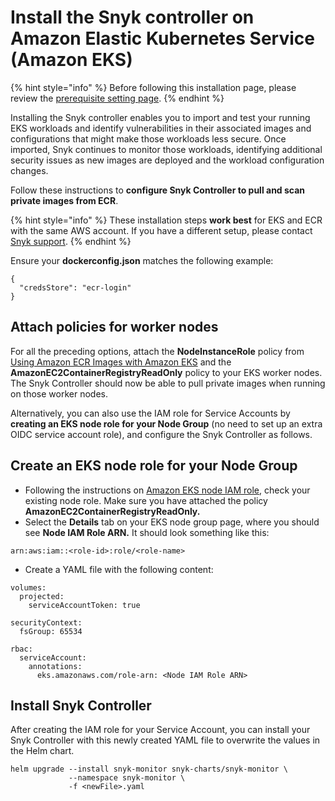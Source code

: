 # Install the Snyk controller on Amazon Elastic Kubernetes Service (Amazon EKS)

{% hint style="info" %}
Before following this installation page, please review the [prerequisite setting page](../prerequisite-setting.md).
{% endhint %}

Installing the Snyk controller enables you to import and test your running EKS workloads and identify vulnerabilities in their associated images and configurations that might make those workloads less secure. Once imported, Snyk continues to monitor those workloads, identifying additional security issues as new images are deployed and the workload configuration changes.

Follow these instructions to **configure Snyk Controller to pull and scan private images from ECR**.

{% hint style="info" %}
These installation steps **work best** for EKS and ECR with the same AWS account. If you have a different setup, please contact [Snyk support](https://snyk.zendesk.com/agent/dashboard).
{% endhint %}

Ensure your **dockerconfig.json** matches the following example:

```
{
  "credsStore": "ecr-login"
}
```

## Attach policies for worker nodes

For all the preceding options, attach the **NodeInstanceRole** policy from [Using Amazon ECR Images with Amazon EKS](https://docs.aws.amazon.com/AmazonECR/latest/userguide/ECR\_on\_EKS.html) and the **AmazonEC2ContainerRegistryReadOnly** policy to your EKS worker nodes. The Snyk Controller should now be able to pull private images when running on those worker nodes.

Alternatively, you can also use the IAM role for Service Accounts by **creating an EKS node role for your Node Group** (no need to set up an extra OIDC service account role), and configure the Snyk Controller as follows.

## Create an EKS node role for your Node Group

* Following the instructions on [Amazon EKS node IAM role](https://docs.aws.amazon.com/eks/latest/userguide/create-node-role.html), check your existing node role. Make sure you have attached the policy **AmazonEC2ContainerRegistryReadOnly.**
* Select the **Details** tab on your EKS node group page, where you should see **Node IAM Role ARN.** It should look something like this:

```
arn:aws:iam::<role-id>:role/<role-name>
```

* Create a YAML file with the following content:

```
volumes:
  projected:
    serviceAccountToken: true
    
securityContext:
  fsGroup: 65534

rbac:
  serviceAccount:
    annotations:
      eks.amazonaws.com/role-arn: <Node IAM Role ARN>
```

## Install Snyk Controller

After creating the IAM role for your Service Account, you can install your Snyk Controller with this newly created YAML file to overwrite the values in the Helm chart.

```
helm upgrade --install snyk-monitor snyk-charts/snyk-monitor \
             --namespace snyk-monitor \
             -f <newFile>.yaml
```
